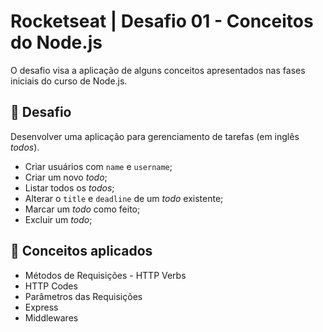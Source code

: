 # Rocketseat | Desafio 01 - Conceitos do Node.js 

O desafio visa a aplicação de alguns conceitos apresentados nas fases iniciais do curso de Node.js. 

## 🧠 Desafio

Desenvolver uma aplicação para gerenciamento de tarefas (em inglês *todos*).

- Criar usuários com `name` e `username`;
- Criar um novo *todo*;
- Listar todos os *todos*;
- Alterar o `title` e `deadline` de um *todo* existente;
- Marcar um *todo* como feito;
- Excluir um *todo*;

## 🚀 Conceitos aplicados

- Métodos de Requisições - HTTP Verbs
- HTTP Codes
- Parâmetros das Requisições
- Express
- Middlewares



